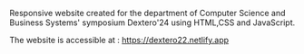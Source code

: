 Responsive website created for the department of Computer Science and Business Systems' symposium Dextero'24 using HTML,CSS and JavaScript.

The website is accessible at : https://dextero22.netlify.app
